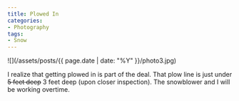 ```yaml
---
title: Plowed In
categories:
- Photography
tags:
- Snow
---
```


![](/assets/posts/{{ page.date | date: "%Y" }}/photo3.jpg)
  



I realize that getting plowed in is part of the deal. That plow line is just under <del>5 feet deep</del> 3 feet deep (upon closer inspection). The snowblower and I will be working overtime.
